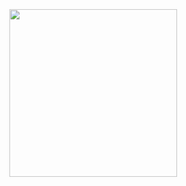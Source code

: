 <img align="center" src="[https://user-images.githubusercontent.com/105253832/168698048-e64098b6-8433-4fdb-b49c-27b00b9e1eb0.png]([https://user-images.githubusercontent.com/105253832/169167740-2dbfacdb-f659-4022-88ce-a30438f65664.png](https://user-images.githubusercontent.com/105253832/169167825-a3060358-352c-4ce7-bdda-ddd7d9afc658.png))" width="300" height="300">
